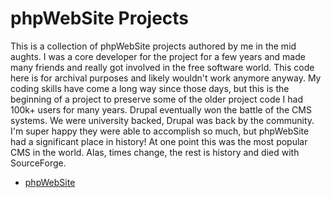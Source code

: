 # phpWebSite Projects

This is a collection of phpWebSite projects authored by me in the mid aughts. I
was a core developer for the project for a few years and made many friends and
really got involved in the free software world. This code here is for archival 
purposes and likely wouldn't work anymore anyway. My coding skills have come a 
long way since those days, but this is the beginning of a project to preserve 
some of the older project code I had 100k+ users for many years. Drupal 
eventually won the battle of the CMS systems. We were university backed, Drupal
was back by the community. I'm super happy they were able to accomplish so much, 
but phpWebSite had a significant place in history! At one point this was the most 
popular CMS in the world. Alas, times change, the rest is history and died with 
SourceForge.

+ [phpWebSite](https://sourceforge.net/projects/phpwebsite/)
